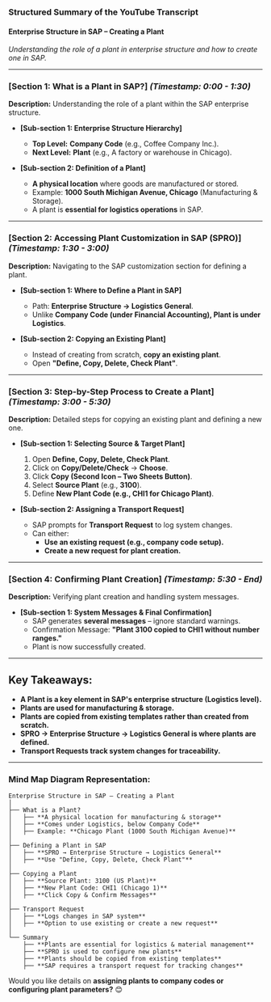 ### **Structured Summary of the YouTube Transcript**  

#### **Enterprise Structure in SAP – Creating a Plant**  
*Understanding the role of a plant in enterprise structure and how to create one in SAP.*  

---

### **[Section 1: What is a Plant in SAP?]** *(Timestamp: 0:00 - 1:30)*  
**Description:** Understanding the role of a plant within the SAP enterprise structure.  

- **[Sub-section 1: Enterprise Structure Hierarchy]**  
  - **Top Level:** **Company Code** (e.g., Coffee Company Inc.).  
  - **Next Level:** **Plant** (e.g., A factory or warehouse in Chicago).  

- **[Sub-section 2: Definition of a Plant]**  
  - **A physical location** where goods are manufactured or stored.  
  - Example: **1000 South Michigan Avenue, Chicago** (Manufacturing & Storage).  
  - A plant is **essential for logistics operations** in SAP.  

---

### **[Section 2: Accessing Plant Customization in SAP (SPRO)]** *(Timestamp: 1:30 - 3:00)*  
**Description:** Navigating to the SAP customization section for defining a plant.  

- **[Sub-section 1: Where to Define a Plant in SAP]**  
  - Path: **Enterprise Structure → Logistics General**.  
  - Unlike **Company Code (under Financial Accounting), Plant is under Logistics**.  

- **[Sub-section 2: Copying an Existing Plant]**  
  - Instead of creating from scratch, **copy an existing plant**.  
  - Open **"Define, Copy, Delete, Check Plant"**.  

---

### **[Section 3: Step-by-Step Process to Create a Plant]** *(Timestamp: 3:00 - 5:30)*  
**Description:** Detailed steps for copying an existing plant and defining a new one.  

- **[Sub-section 1: Selecting Source & Target Plant]**  
  1. Open **Define, Copy, Delete, Check Plant**.  
  2. Click on **Copy/Delete/Check** → **Choose**.  
  3. Click **Copy (Second Icon – Two Sheets Button)**.  
  4. Select **Source Plant** (e.g., **3100**).  
  5. Define **New Plant Code (e.g., CHI1 for Chicago Plant)**.  

- **[Sub-section 2: Assigning a Transport Request]**  
  - SAP prompts for **Transport Request** to log system changes.  
  - Can either:  
    - **Use an existing request (e.g., company code setup).**  
    - **Create a new request for plant creation.**  

---

### **[Section 4: Confirming Plant Creation]** *(Timestamp: 5:30 - End)*  
**Description:** Verifying plant creation and handling system messages.  

- **[Sub-section 1: System Messages & Final Confirmation]**  
  - SAP generates **several messages** – ignore standard warnings.  
  - Confirmation Message: **"Plant 3100 copied to CHI1 without number ranges."**  
  - Plant is now successfully created.  

---

## **Key Takeaways:**  
- **A Plant is a key element in SAP's enterprise structure (Logistics level).**  
- **Plants are used for manufacturing & storage.**  
- **Plants are copied from existing templates rather than created from scratch.**  
- **SPRO → Enterprise Structure → Logistics General is where plants are defined.**  
- **Transport Requests track system changes for traceability.**  

---

### **Mind Map Diagram Representation:**  
```
Enterprise Structure in SAP – Creating a Plant  
│  
├── What is a Plant?  
│   ├── **A physical location for manufacturing & storage**  
│   ├── **Comes under Logistics, below Company Code**  
│   ├── Example: **Chicago Plant (1000 South Michigan Avenue)**  
│  
├── Defining a Plant in SAP  
│   ├── **SPRO → Enterprise Structure → Logistics General**  
│   ├── **Use "Define, Copy, Delete, Check Plant"**  
│  
├── Copying a Plant  
│   ├── **Source Plant: 3100 (US Plant)**  
│   ├── **New Plant Code: CHI1 (Chicago 1)**  
│   ├── **Click Copy & Confirm Messages**  
│  
├── Transport Request  
│   ├── **Logs changes in SAP system**  
│   ├── **Option to use existing or create a new request**  
│  
└── Summary  
    ├── **Plants are essential for logistics & material management**  
    ├── **SPRO is used to configure new plants**  
    ├── **Plants should be copied from existing templates**  
    ├── **SAP requires a transport request for tracking changes**  
```

Would you like details on **assigning plants to company codes or configuring plant parameters?** 😊